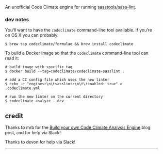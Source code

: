 An unofficial Code Climate engine for running [sasstools/sass-lint](sasslint).


### dev notes

You'll want to have the `codeclimate` command-line tool available. If you're on OS X you can probably:

```
$ brew tap codeclimate/formulae && brew install codeclimate
```

To build a Docker image so that the `codeclimate` command-line tool can read it:

```
# build image with specific tag
$ docker build --tag=codeclimate/codeclimate-sasslint .

# add a CC config file which uses the new linter
$ echo -e "engines:\n\tsasslint:\n\t\tenabled: true" > .codeclimate.yml

# run the new linter on the current directory
$ codeclimate analyze --dev
```


## credit

Thanks to mrb for the [Build your own Code Climate Analysis Engine](codeclimate-blog-build-engine) blog post, and for help via Slack!

Thanks to devon for help via Slack!


---

[codeclimate-blog-build-engine]: http://blog.codeclimate.com/blog/2015/07/07/build-your-own-codeclimate-engine/
[sasslint]: https://github.com/sasstools/sass-lint
